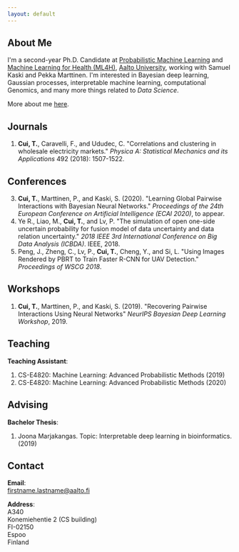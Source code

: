 ```yaml
---
layout: default
---
```


## About Me
 I'm a second-year Ph.D. Candidate at [Probabilistic Machine Learning](https://research.cs.aalto.fi/pml/) and [Machine Learning for Health (ML4H)](https://users.ics.aalto.fi/~pemartti/), [Aalto University](http://www.aalto.fi/en/), working with Samuel Kaski and Pekka Marttinen. I'm interested in Bayesian deep learning, Gaussian processes, interpretable machine learning, computational Genomics, and many more things related to _Data Science_.

More about me [here](./more_about_me.html).

## Journals
1. **Cui, T.**, Caravelli, F., and Ududec, C. "Correlations and clustering in wholesale electricity markets." _Physica A: Statistical Mechanics and its Applications_ 492 (2018): 1507-1522.

## Conferences
3. **Cui, T.**, Marttinen, P., and Kaski, S. (2020). "Learning Global Pairwise Interactions with Bayesian Neural Networks." _Proceedings of the 24th European Conference on Artificial Intelligence (ECAI 2020)_, to appear.
2. Ye R., Liao, M., **Cui, T.**, and Lv, P. "The simulation of open one-side uncertain probability for fusion model of data uncertainty and data relation uncertainty." _2018 IEEE 3rd International Conference on Big Data Analysis (ICBDA)_. IEEE, 2018.
1. Peng, J., Zheng, C., Lv, P., **Cui, T.**, Cheng, Y., and Si, L. "Using Images Rendered by PBRT to Train Faster R-CNN for UAV Detection." _Proceedings of WSCG 2018_.

## Workshops
1. **Cui, T.**, Marttinen, P., and Kaski, S. (2019). "Recovering Pairwise Interactions Using Neural Networks" _NeurIPS Bayesian Deep Learning Workshop_, 2019.

## Teaching
**Teaching Assistant**:
1. CS-E4820: Machine Learning: Advanced Probabilistic Methods (2019)
2. CS-E4820: Machine Learning: Advanced Probabilistic Methods (2020)

## Advising
**Bachelor Thesis**:
1. Joona Marjakangas. Topic: Interpretable deep learning in bioinformatics. (2019)

## Contact
**Email**:   
[firstname.lastname@aalto.fi](mailto:tianyu.cui@aalto.fi)

**Address**:   
A340  
Konemiehentie 2 (CS building)  
FI-02150  
Espoo  
Finland  

